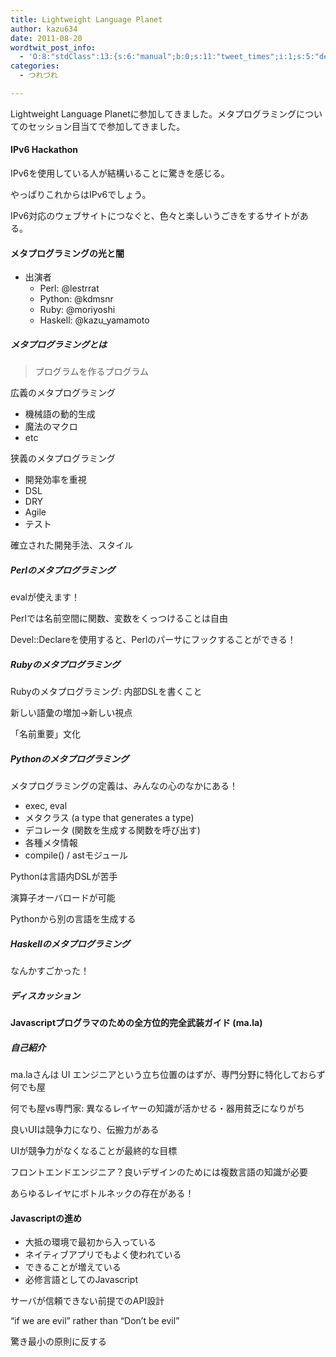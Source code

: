 ```yaml
---
title: Lightweight Language Planet
author: kazu634
date: 2011-08-20
wordtwit_post_info:
  - 'O:8:"stdClass":13:{s:6:"manual";b:0;s:11:"tweet_times";i:1;s:5:"delay";i:0;s:7:"enabled";i:1;s:10:"separation";s:2:"60";s:7:"version";s:3:"3.7";s:14:"tweet_template";b:0;s:6:"status";i:2;s:6:"result";a:0:{}s:13:"tweet_counter";i:2;s:13:"tweet_log_ids";a:1:{i:0;i:5443;}s:9:"hash_tags";a:0:{}s:8:"accounts";a:1:{i:0;s:7:"kazu634";}}'
categories:
  - つれづれ

---
```

<div class="section">
<p>
    Lightweight Language Planetに参加してきました。メタプログラミングについてのセッション目当てで参加してきました。
</p>
  
<h4>
    IPv6 Hackathon
</h4>
  
<p>
    IPv6を使用している人が結構いることに驚きを感じる。
</p>
  
<p>
    やっぱりこれからはIPv6でしょう。
</p>
  
<p>
    IPv6対応のウェブサイトにつなぐと、色々と楽しいうごきをするサイトがある。
</p>
  
<h4>
    メタプログラミングの光と闇
</h4>
  
<ul>
<li>
      出演者 <ul>
<li>
          Perl: @lestrrat
</li>
<li>
          Python: @kdmsnr
</li>
<li>
          Ruby: @moriyoshi
</li>
<li>
          Haskell: @kazu_yamamoto
</li>
</ul>
</li>
</ul>
  
<h5>
    メタプログラミングとは
</h5>
  
<blockquote>
<p>
      プログラムを作るプログラム
</p>
</blockquote>
  
<p>
    広義のメタプログラミング
</p>
  
<ul>
<li>
      機械語の動的生成
</li>
<li>
      魔法のマクロ
</li>
<li>
      etc
</li>
</ul>
  
<p>
    狭義のメタプログラミング
</p>
  
<ul>
<li>
      開発効率を重視
</li>
<li>
      DSL
</li>
<li>
      DRY
</li>
<li>
      Agile
</li>
<li>
      テスト
</li>
</ul>
  
<p>
    確立された開発手法、スタイル
</p>
  
<h5>
    Perlのメタプログラミング
</h5>
  
<p>
    evalが使えます！
</p>
  
<p>
    Perlでは名前空間に関数、変数をくっつけることは自由
</p>
  
<p>
    Devel::Declareを使用すると、Perlのパーサにフックすることができる！
</p>
  
<h5>
    Rubyのメタプログラミング
</h5>
  
<p>
    Rubyのメタプログラミング: 内部DSLを書くこと
</p>
  
<p>
    新しい語彙の増加→新しい視点
</p>
  
<p>
    「名前重要」文化
</p>
  
<h5>
    Pythonのメタプログラミング
</h5>
  
<p>
    メタプログラミングの定義は、みんなの心のなかにある！
</p>
  
<ul>
<li>
      exec, eval
</li>
<li>
      メタクラス (a type that generates a type)
</li>
<li>
      デコレータ (関数を生成する関数を呼び出す)
</li>
<li>
      各種メタ情報
</li>
<li>
      compile() / astモジュール
</li>
</ul>
  
<p>
    Pythonは言語内DSLが苦手
</p>
  
<p>
    演算子オーバロードが可能
</p>
  
<p>
    Pythonから別の言語を生成する
</p>
  
<h5>
    Haskellのメタプログラミング
</h5>
  
<p>
    なんかすごかった！
</p>
  
<h5>
    ディスカッション
</h5>
  
<h4>
    Javascriptプログラマのための全方位的完全武装ガイド (ma.la)
</h4>
  
<h5>
    自己紹介
</h5>
  
<p>
    ma.laさんは UI エンジニアという立ち位置のはずが、専門分野に特化しておらず何でも屋
</p>
  
<p>
    何でも屋vs専門家: 異なるレイヤーの知識が活かせる・器用貧乏になりがち
</p>
  
<p>
    良いUIは競争力になり、伝搬力がある
</p>
  
<p>
    UIが競争力がなくなることが最終的な目標
</p>
  
<p>
    フロントエンドエンジニア？良いデザインのためには複数言語の知識が必要
</p>
  
<p>
    あらゆるレイヤにボトルネックの存在がある！
</p>
  
<h4>
    Javascriptの進め
</h4>
  
<ul>
<li>
      大抵の環境で最初から入っている
</li>
<li>
      ネイティブアプリでもよく使われている
</li>
<li>
      できることが増えている
</li>
<li>
      必修言語としてのJavascript
</li>
</ul>
  
<p>
    サーバが信頼できない前提でのAPI設計
</p>
  
<p>
    &#8220;if we are evil&#8221; rather than &#8220;Don&#8217;t be evil&#8221;
</p>
  
<p>
    驚き最小の原則に反する
</p>
</div>
